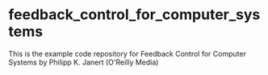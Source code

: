 feedback_control_for_computer_systems
=====================================

This is the example code repository for Feedback Control for Computer Systems by Philipp K. Janert (O'Reilly Media)
